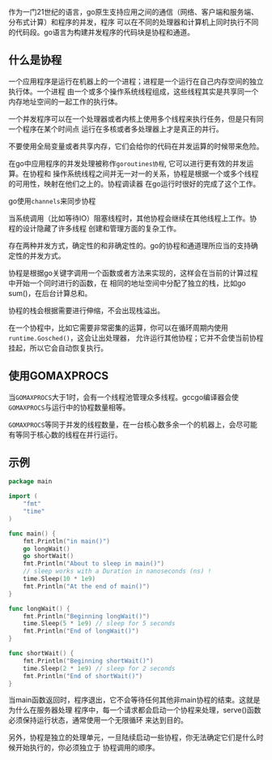 作为一门21世纪的语言，go原生支持应用之间的通信（网络、客户端和服务端、分布式计算）和程序的并发，程序
可以在不同的处理器和计算机上同时执行不同的代码段。go语言为构建并发程序的代码块是协程和通道。

## 什么是协程 

一个应用程序是运行在机器上的一个进程；进程是一个运行在自己内存空间的独立执行体。一个进程
由一个或多个操作系统线程组成，这些线程其实是共享同一个内存地址空间的一起工作的执行体。

一个并发程序可以在一个处理器或者内核上使用多个线程来执行任务，但是只有同一个程序在某个时间点
运行在多核或者多处理器上才是真正的并行。

不要使用全局变量或者共享内存，它们会给你的代码在并发运算的时候带来危险。

在go中应用程序的并发处理被称作`goroutines协程`, 它可以进行更有效的并发运算。在协程和
操作系统线程之间并无一对一的关系，协程是根据一个或多个线程的可用性，映射在他们之上的。协程调读器
在go运行时很好的完成了这个工作。

go使用`channels`来同步协程

当系统调用（比如等待IO）阻塞线程时，其他协程会继续在其他线程上工作。协程的设计隐藏了许多线程
创建和管理方面的复杂工作。

存在两种并发方式，确定性的和非确定性的。go的协程和通道理所应当的支持确定性的并发方式。

协程是根据go关键字调用一个函数或者方法来实现的，这样会在当前的计算过程中开始一个同时进行的函数，在
相同的地址空间中分配了独立的栈，比如go sum()，在后台计算总和。

协程的栈会根据需要进行伸缩，不会出现栈溢出。

在一个协程中，比如它需要非常密集的运算，你可以在循环周期内使用`runtime.Gosched()`，这会让出处理器，
允许运行其他协程；它并不会使当前协程挂起，所以它会自动恢复执行。


## 使用GOMAXPROCS 

当`GOMAXPROCS`大于1时，会有一个线程池管理众多线程。gccgo编译器会使`GOMAXPROCS`与运行中的协程数量相等。

`GOMAXPROCS`等同于并发的线程数量，在一台核心数多余一个的机器上，会尽可能有等同于核心数的线程在并行运行。


## 示例

```go
package main

import (
	"fmt"
	"time"
)

func main() {
	fmt.Println("in main()")
	go longWait()
	go shortWait()
	fmt.Println("About to sleep in main()")
	// sleep works with a Duration in nanoseconds (ns) !
	time.Sleep(10 * 1e9)
	fmt.Println("At the end of main()")
}

func longWait() {
	fmt.Println("Beginning longWait()")
	time.Sleep(5 * 1e9) // sleep for 5 seconds
	fmt.Println("End of longWait()")
}

func shortWait() {
	fmt.Println("Beginning shortWait()")
	time.Sleep(2 * 1e9) // sleep for 2 seconds
	fmt.Println("End of shortWait()")
}
```

当main函数返回时，程序退出，它不会等待任何其他非main协程的结束。这就是为什么在服务器处理
程序中，每一个请求都会启动一个协程来处理，serve()函数必须保持运行状态，通常使用一个无限循环
来达到目的。

另外，协程是独立的处理单元，一旦陆续启动一些协程，你无法确定它们是什么时候开始执行的，你必须独立于
协程调用的顺序。





